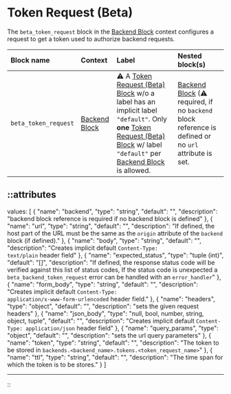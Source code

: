 # Token Request (Beta)

The `beta_token_request` block in the [Backend Block](backend) context configures a request to get a token used to authorize backend requests.

| Block name            | Context                           | Label                                                                                                                                                                                                                       | Nested block(s)                                                                                                      |
|:----------------------|:----------------------------------|:----------------------------------------------------------------------------------------------------------------------------------------------------------------------------------------------------------------------------|:---------------------------------------------------------------------------------------------------------------------|
| `beta_token_request`  | [Backend Block](backend)          | &#9888; A [Token Request (Beta) Block](token_request) w/o a label has an implicit label `"default"`. Only **one** [Token Request (Beta) Block](token_request) w/ label `"default"` per [Backend Block](backend) is allowed. | [Backend Block](backend) (&#9888; required, if no `backend` block reference is defined or no `url` attribute is set. |
<!-- TODO: add available http methods -->

::attributes
---
values: [
  {
    "name": "backend",
    "type": "string",
    "default": "",
    "description": "backend block reference is required if no backend block is defined"
  },
  {
    "name": "url",
    "type": "string",
    "default": "",
    "description": "If defined, the host part of the URL must be the same as the <code>origin</code> attribute of the <code>backend</code> block (if defined)."
  },
  {
    "name": "body",
    "type": "string",
    "default": "",
    "description": "Creates implicit default <code>Content-Type: text/plain</code> header field"
  },
  {
    "name": "expected_status",
    "type": "tuple (int)",
    "default": "[]",
    "description": "If defined, the response status code will be verified against this list of status codes, If the status code is unexpected a <code>beta_backend_token_request</code> error can be handled with an <code>error_handler</code>"
  },
  {
    "name": "form_body",
    "type": "string",
    "default": "",
    "description": "Creates implicit default <code>Content-Type: application/x-www-form-urlencoded</code> header field."
  },
  {
    "name": "headers",
    "type": "object",
    "default": "",
    "description": "sets the given request headers"
  },
  {
    "name": "json_body",
    "type": "null, bool, number, string, object, tuple",
    "default": "",
    "description": "Creates implicit default <code>Content-Type: application/json</code> header field"
  },
  {
    "name": "query_params",
    "type": "object",
    "default": "",
    "description": "sets the url query parameters"
  },
  {
    "name": "token",
    "type": "string",
    "default": "",
    "description": "The token to be stored in <code>backends.<backend_name>.tokens.<token_request_name></code>"
  },
  {
    "name": "ttl",
    "type": "string",
    "default": "",
    "description": "The time span for which the token is to be stores."
  }
]

---
::
